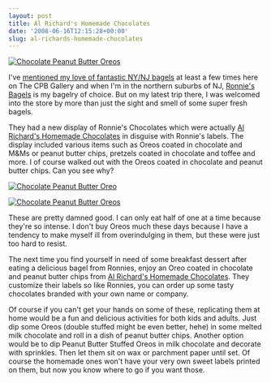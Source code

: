 ```yaml
---
layout: post
title: Al Richard's Homemade Chocolates
date: '2008-06-16T12:15:28+00:00'
slug: al-richards-homemade-chocolates
---
```

<a href="http://www.flickr.com/photos/kstar810/2573484532/"><img src="http://farm4.static.flickr.com/3129/2573484532_0b51ab0067.jpg?v=0" alt="Chocolate Peanut Butter Oreos" /></a>

I've <a href="http://www.cpbgallery.com/2008/04/24/chocolate-peanut-butter-cream-cheese-spread/">mentioned my love of fantastic NY/NJ bagels</a> at least a few times here on The CPB Gallery and when I'm in the northern suburbs of NJ, <a href="http://www.ronniesbagels.com/menu.htm">Ronnie's Bagels</a> is my bagelry of choice. But on my latest trip there, I was welcomed into the store by more than just the sight and smell of some super fresh bagels.

They had a new display of Ronnie's Chocolates which were actually <a href="http://www.alrichardschocolates.com/">Al Richard's Homemade Chocolates</a> in disguise with Ronnie's labels. The display included various items such as Oreos coated in chocolate and M&Ms or peanut butter chips, pretzels coated in chocolate and toffee and more. I of course walked out with the Oreos coated in chocolate and peanut butter chips. Can you see why?

<a href="http://www.flickr.com/photos/kstar810/2573483774/in/photostream/"><img src="http://farm4.static.flickr.com/3280/2573483774_19512f50b5.jpg?v=0" alt="Chocolate Peanut Butter Oreo" /></a>

<a href="http://www.flickr.com/photos/kstar810/2573484140/"><img src="http://farm4.static.flickr.com/3008/2573484140_437434f424.jpg?v=0" alt="Chocolate Peanut Butter Oreos" /></a>

These are pretty damned good. I can only eat half of one at a time because they're so intense. I don't buy Oreos much these days because I have a tendency to make myself ill from overindulging in them, but these were just too hard to resist. 

The next time you find yourself in need of some breakfast dessert after eating a delicious bagel from Ronnies, enjoy an Oreo coated in chocolate and peanut butter chips from <a href="http://www.alrichardschocolates.com/index.htm">Al Richard's Homemade Chocolates</a>. They customize their labels so like Ronnies, you can order up some tasty chocolates branded with your own name or company.

Of course if you can't get your hands on some of these, replicating them at home would be a fun and delicious activities for both kids and adults. Just dip some Oreos (double stuffed might be even better, hehe) in some melted milk chocolate and roll in a dish of peanut butter chips. Another option would be to dip Peanut Butter Stuffed Oreos in milk chocolate and decorate with sprinkles. Then let them sit on wax or parchment paper until set. Of course the homemade ones won't have your very own sweet labels printed on them, but now you know where to go if you want those.
